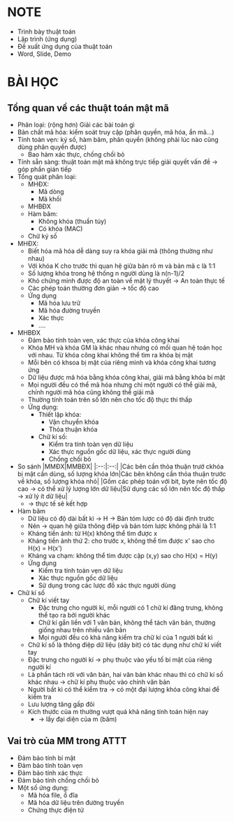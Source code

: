 # NOTE

- Trình bày thuật toán
- Lập trình (ứng dụng)
- Đề xuất ứng dụng của thuật toán
- Word, Slide, Demo

# BÀI HỌC

## Tổng quan về các thuật toán mật mã

- Phân loại: (rộng hơn) Giải các bài toán gì
- Bản chất mã hóa: kiểm soát truy cập (phân quyền, mã hóa, ẩn mã...)
- Tính toàn vẹn: ký số, hàm băm, phân quyền (không phải lúc nào cũng dùng phân quyền được)
  - Bao hàm xác thực, chống chối bỏ
- Tính sẵn sàng: thuật toán mật mã không trực tiếp giải quyết vấn đề -> góp phần gián tiếp
- Tổng quát phân loại:
  - MHĐX:
    - Mã dòng
    - Mã khối
  - MHBĐX
  - Hàm băm:
    - Không khóa (thuần túy)
    - Có khóa (MAC)
  - Chữ ký số
- MHĐX:
  - Biết hóa mã hóa dễ dàng suy ra khóa giải mã (thông thường như nhau)
  - Với khóa K cho trước thì quan hệ giữa bản rõ m và bản mã c là 1:1
  - Số lượng khóa trong hệ thống n người dùng là n(n-1)/2
  - Khó chứng minh được độ an toàn về mặt lý thuyết &rarr; An toàn thực tế
  - Các phép toán thường đơn giản &rarr; tốc độ cao
  - Ứng dụng
    - Mã hóa lưu trữ
    - Mã hóa đường truyền
    - Xác thực
    - ....
- MHBĐX
  - Đảm bảo tính toàn vẹn, xác thực của khóa công khai
  - Khóa MH và khóa GM là khác nhau nhưng có mối quan hệ toán học với nhau. Từ khóa công khai không thể tìm ra khóa bị mật
  - Mỗi bên có khsoa bị mật của riêng mình và khóa công khai tương ứng
  - Dữ liệu được mã hóa bằng khóa công khai, giải mã bằng khóa bí mật
  - Mọi người đều có thể mã hóa nhưng chỉ một người có thể giải mã, chính người mã hóa cũng không thể giải mã
  - Thường tính toán trên số lớn nên cho tốc độ thực thi thấp
  - Ứng dụng:
    - Thiết lập khóa:
      - Vận chuyển khóa
      - Thỏa thuận khóa
    - Chữ kí số:
      - Kiểm tra tính toàn vẹn dữ liệu
      - Xác thực nguồn gốc dữ liệu, xác thực người dùng
      - Chống chối bỏ
- So sánh
  |MMĐX|MMBĐX|
  |:--:|:--:|
  |Các bên cần thỏa thuận trướ ckhóa bị mật cần dùng, số lượng khóa lớn|Các bên không cần thỏa thuận trước về khóa, số lượng khóa nhỏ|
  |Gồm các phép toán với bit, byte nên tốc độ cao &rarr; có thể xử lý lượng lớn dữ liệu|Sử dụng các số lớn nên tốc độ thấp &rarr; xử lý ít dữ liệu|
  - &rarr; thực tế sẽ kết hợp
- Hàm băm
  - Dữ liệu có độ dài bất kì &rarr; H &rarr; Bản tóm lược có độ dài định trước
  - Nén &rarr; quan hệ giữa thông điệp và bản tóm lược không phải là 1:1
  - Kháng tiền ảnh: từ H(x) không thể tìm được x
  - Kháng tiền ảnh thứ 2: cho trước x, không thể tìm được x' sao cho H(x) = H(x')
  - Kháng va chạm: không thể tìm được cặp (x,y) sao cho H(x) = H(y)
  - Ứng dụng
    - Kiểm tra tính toàn vẹn dữ liệu
    - Xác thực nguồn gốc dữ liệu
    - Sử dụng trong các lược đồ xác thực người dùng
- Chữ kí số
  - Chữ kí viết tay
    - Đặc trưng cho người kí, mỗi người có 1 chữ kí đăng trưng, không thể tạo ra bởi người khác
    - Chữ kí gắn liền với 1 văn bản, không thể tách văn bản, thường giống nhau trên nhiều văn bản
    - Mọi người đều có khả năng kiểm tra chữ kí của 1 người bất kì
  - Chữ kí số là thông điệp dữ liệu (dãy bit) có tác dụng như chữ kí viết tay
  - Đặc trưng cho người kí &rarr; phụ thuộc vào yếu tố bí mật của riêng người kí
  - Là phần tách rời với văn bản, hai văn bản khác nhau thì có chữ kí số khác nhau &rarr; chữ kí phụ thuộc vào chính văn bản
  - Người bất kì có thể kiểm tra &rarr; có một đại lượng khóa công khai để kiểm tra
  - Lưu lượng tăng gấp đôi
  - Kích thước của m thường vượt quá khả năng tính toán hiện nay
    - &rarr; lấy đại diện của m (băm)

## Vai trò của MM trong ATTT

- Đảm bảo tính bí mật
- Đảm bảo tính toàn vẹn
- Đảm bảo tính xác thực
- Đảm bảo tính chống chối bỏ
- Một số ứng dụng:
  - Mã hóa file, ổ đĩa
  - Mã hóa dữ liệu trên đường truyền
  - Chứng thực điện tử
